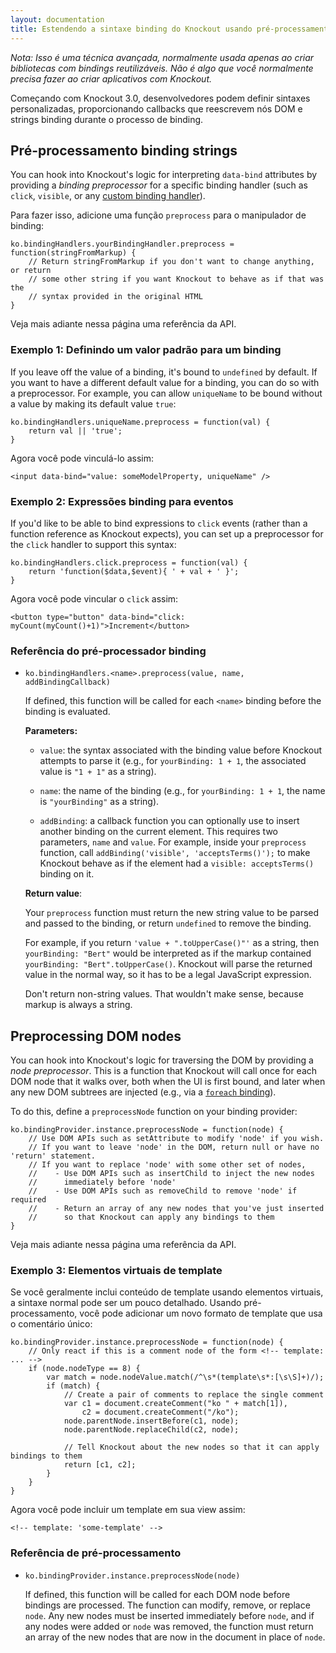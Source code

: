 ```yaml
---
layout: documentation
title: Estendendo a sintaxe binding do Knockout usando pré-processamento
---
```


*Nota: Isso é uma técnica avançada, normalmente usada apenas ao criar bibliotecas com bindings reutilizáveis. Não é algo que você normalmente precisa fazer ao criar aplicativos com Knockout.*

Começando com Knockout 3.0, desenvolvedores podem definir sintaxes personalizadas, proporcionando callbacks que reescrevem nós DOM e strings binding durante o processo de binding.

## Pré-processamento binding strings

You can hook into Knockout's logic for interpreting `data-bind` attributes by providing a *binding preprocessor* for a specific binding handler (such as `click`, `visible`, or any [custom binding handler](custom-bindings.html)).

Para fazer isso, adicione uma função `preprocess` para o manipulador de binding:

    ko.bindingHandlers.yourBindingHandler.preprocess = function(stringFromMarkup) {
        // Return stringFromMarkup if you don't want to change anything, or return
        // some other string if you want Knockout to behave as if that was the
        // syntax provided in the original HTML
    }

Veja mais adiante nessa página uma referência da API.

### Exemplo 1: Definindo um valor padrão para um binding

If you leave off the value of a binding, it's bound to `undefined` by default. If you want to have a different default value for a binding, you can do so with a preprocessor. For example, you can allow `uniqueName` to be bound without a value by making its default value `true`:

    ko.bindingHandlers.uniqueName.preprocess = function(val) {
        return val || 'true';
    }

Agora você pode vinculá-lo assim:

    <input data-bind="value: someModelProperty, uniqueName" />
    
### Exemplo 2: Expressões binding para eventos

If you'd like to be able to bind expressions to `click` events (rather than a function reference as Knockout expects), you can set up a preprocessor for the `click` handler to support this syntax:

    ko.bindingHandlers.click.preprocess = function(val) {
        return 'function($data,$event){ ' + val + ' }';
    }

Agora você pode vincular o `click` assim:

    <button type="button" data-bind="click: myCount(myCount()+1)">Increment</button>

### Referência do pré-processador binding

  * `ko.bindingHandlers.<name>.preprocess(value, name, addBindingCallback)`

    If defined, this function will be called for each `<name>` binding before the binding is evaluated.

    **Parameters:**

      * `value`: the syntax associated with the binding value before Knockout attempts to parse it (e.g., for `yourBinding: 1 + 1`, the associated value is `"1 + 1"` as a string).

      * `name`: the name of the binding (e.g., for `yourBinding: 1 + 1`, the name is `"yourBinding"` as a string).

      * `addBinding`: a callback function you can optionally use to insert another binding on the current element. This requires two parameters, `name` and `value`. For example, inside your `preprocess` function, call `addBinding('visible', 'acceptsTerms()');` to make Knockout behave as if the element had a `visible: acceptsTerms()` binding on it.

    **Return value**:

    Your `preprocess` function must return the new string value to be parsed and passed to the binding, or return `undefined` to remove the binding.

    For example, if you return `'value + ".toUpperCase()"'` as a string, then `yourBinding: "Bert"` would be interpreted as if the markup contained `yourBinding: "Bert".toUpperCase()`. Knockout will parse the returned value in the normal way, so it has to be a legal JavaScript expression.

    Don't return non-string values. That wouldn't make sense, because markup is always a string.

## Preprocessing DOM nodes

You can hook into Knockout's logic for traversing the DOM by providing a *node preprocessor*. This is a function that Knockout will call once for each DOM node that it walks over, both when the UI is first bound, and later when any new DOM subtrees are injected (e.g., via a [`foreach` binding](foreach-binding.html)).

To do this, define a `preprocessNode` function on your binding provider:

    ko.bindingProvider.instance.preprocessNode = function(node) {
        // Use DOM APIs such as setAttribute to modify 'node' if you wish.
        // If you want to leave 'node' in the DOM, return null or have no 'return' statement.
        // If you want to replace 'node' with some other set of nodes,
        //    - Use DOM APIs such as insertChild to inject the new nodes
        //      immediately before 'node'
        //    - Use DOM APIs such as removeChild to remove 'node' if required
        //    - Return an array of any new nodes that you've just inserted
        //      so that Knockout can apply any bindings to them
    }

Veja mais adiante nessa página uma referência da API.

### Exemplo 3: Elementos virtuais de template

Se você geralmente inclui conteúdo de template usando elementos virtuais, a sintaxe normal pode ser um pouco detalhado. Usando pré-processamento, você pode adicionar um novo formato de template que usa o comentário único:

    ko.bindingProvider.instance.preprocessNode = function(node) {
        // Only react if this is a comment node of the form <!-- template: ... -->
        if (node.nodeType == 8) {
            var match = node.nodeValue.match(/^\s*(template\s*:[\s\S]+)/);
            if (match) {
                // Create a pair of comments to replace the single comment
                var c1 = document.createComment("ko " + match[1]),
                    c2 = document.createComment("/ko");
                node.parentNode.insertBefore(c1, node);
                node.parentNode.replaceChild(c2, node);

                // Tell Knockout about the new nodes so that it can apply bindings to them
                return [c1, c2];
            }
        }
    }

Agora você pode incluir um template em sua view assim:

    <!-- template: 'some-template' -->

### Referência de pré-processamento

  * `ko.bindingProvider.instance.preprocessNode(node)`

    If defined, this function will be called for each DOM node before bindings are processed. The function can modify, remove, or replace `node`. Any new nodes must be inserted immediately before `node`, and if any nodes were added or `node` was removed, the function must return an array of the new nodes that are now in the document in place of `node`.
